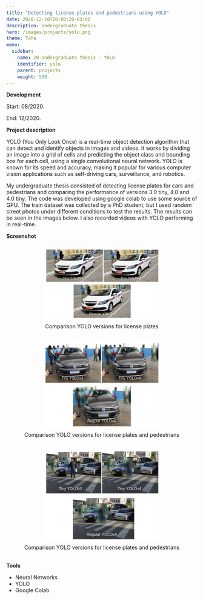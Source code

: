 ```yaml
---
title: "Detecting license plates and pedestrians using YOLO"
date: 2020-12-10T20:08:28-03:00
description: Undergraduate thesis
hero: /images/projects/yolo.png
theme: Toha
menu:
  sidebar:
    name: 20-Undergraduate thesis - YOLO
    identifier: yolo
    parent: projects
    weight: 500
---
```



**Development**

Start: 08/2020.

End: 12/2020.


**Project description**

YOLO (You Only Look Once) is a real-time object detection algorithm that can detect and identify objects in images and videos. It works by dividing an image into a grid of cells and predicting the object class and bounding box for each cell, using a single convolutional neural network. YOLO is known for its speed and accuracy, making it popular for various computer vision applications such as self-driving cars, surveillance, and robotics.

My undergraduate thesis consisted of detecting license plates for cars and pedestrians and comparing the performance of versions 3.0 tiny, 4.0 and 4.0 tiny. The code was developed using google colab to use some source of GPU. The train dataset was collected by a PhD student, but I used random street photos under different conditions to test the results. The results can be seen in the images below. I also recorded videos with YOLO performing in real-time.

**Screenshot**

<div style="display: flex; flex-direction: column;  align-items: center;">
  
  <img src="/posts/projects/images/yolo/yolo 1.png" alt="Image 1" style="width: 60%; margin: 10px;">
    <figcaption>Comparison YOLO versions for license plates</figcaption>
<br>
  <img src="/posts/projects/images/yolo/yolo 2.png" alt="Image 2" style="width: 60%; margin: 10px;">
    <figcaption>Comparison YOLO versions for license plates and pedestrians</figcaption>
<br>
  <img src="/posts/projects/images/yolo/yolo 3.png" alt="Image 3" style="width: 60%; margin: 10px;">
    <figcaption>Comparison YOLO versions for license plates and pedestrians</figcaption>
<br>

</div>


**Tools**
- Neural Networks
- YOLO
- Google Colab
